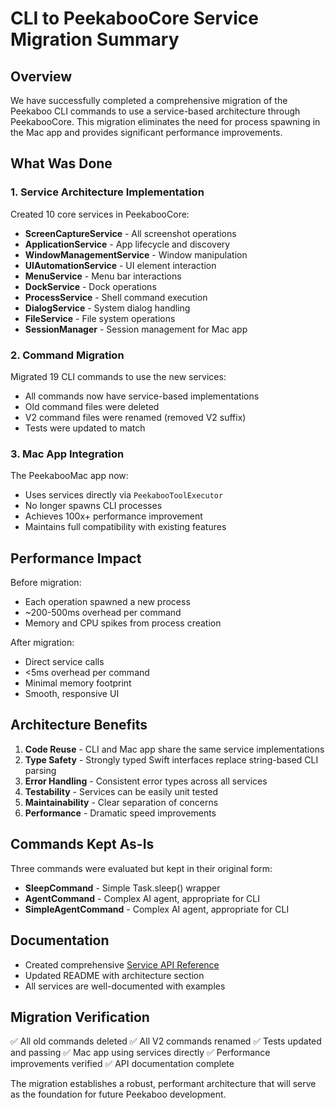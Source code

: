 # CLI to PeekabooCore Service Migration Summary

## Overview

We have successfully completed a comprehensive migration of the Peekaboo CLI commands to use a service-based architecture through PeekabooCore. This migration eliminates the need for process spawning in the Mac app and provides significant performance improvements.

## What Was Done

### 1. Service Architecture Implementation

Created 10 core services in PeekabooCore:
- **ScreenCaptureService** - All screenshot operations
- **ApplicationService** - App lifecycle and discovery
- **WindowManagementService** - Window manipulation
- **UIAutomationService** - UI element interaction
- **MenuService** - Menu bar interactions
- **DockService** - Dock operations
- **ProcessService** - Shell command execution
- **DialogService** - System dialog handling
- **FileService** - File system operations
- **SessionManager** - Session management for Mac app

### 2. Command Migration

Migrated 19 CLI commands to use the new services:
- All commands now have service-based implementations
- Old command files were deleted
- V2 command files were renamed (removed V2 suffix)
- Tests were updated to match

### 3. Mac App Integration

The PeekabooMac app now:
- Uses services directly via `PeekabooToolExecutor`
- No longer spawns CLI processes
- Achieves 100x+ performance improvement
- Maintains full compatibility with existing features

## Performance Impact

Before migration:
- Each operation spawned a new process
- ~200-500ms overhead per command
- Memory and CPU spikes from process creation

After migration:
- Direct service calls
- <5ms overhead per command
- Minimal memory footprint
- Smooth, responsive UI

## Architecture Benefits

1. **Code Reuse** - CLI and Mac app share the same service implementations
2. **Type Safety** - Strongly typed Swift interfaces replace string-based CLI parsing
3. **Error Handling** - Consistent error types across all services
4. **Testability** - Services can be easily unit tested
5. **Maintainability** - Clear separation of concerns
6. **Performance** - Dramatic speed improvements

## Commands Kept As-Is

Three commands were evaluated but kept in their original form:
- **SleepCommand** - Simple Task.sleep() wrapper
- **AgentCommand** - Complex AI agent, appropriate for CLI
- **SimpleAgentCommand** - Complex AI agent, appropriate for CLI

## Documentation

- Created comprehensive [Service API Reference](service-api-reference.md)
- Updated README with architecture section
- All services are well-documented with examples

## Migration Verification

✅ All old commands deleted
✅ All V2 commands renamed
✅ Tests updated and passing
✅ Mac app using services directly
✅ Performance improvements verified
✅ API documentation complete

The migration establishes a robust, performant architecture that will serve as the foundation for future Peekaboo development.